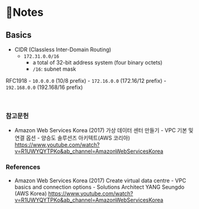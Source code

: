 # 📝Notes 

## Basics

  - CIDR (Classless Inter-Domain Routing)
    - `172.31.0.0/16`
      - a total of 32-bit address system (four binary octets)
      - `/16`: subnet mask

  RFC1918
    - `10.0.0.0` (10/8 prefix)
    - `172.16.0.0` (172.16/12 prefix) 
    - `192.168.0.0` (192.168/16 prefix)

<br>

### 참고문헌
 
  - Amazon Web Services Korea (2017) 가상 데이터 센터 만들기 - VPC 기본 및 연결 옵션 - 양승도 솔루션즈 아키텍트(AWS 코리아) https://www.youtube.com/watch?v=R1UWYQYTPKo&ab_channel=AmazonWebServicesKorea


### References

  - Amazon Web Services Korea (2017) Create virtual data centre - VPC basics and connection options - Solutions Architect YANG Seungdo (AWS Korea) https://www.youtube.com/watch?v=R1UWYQYTPKo&ab_channel=AmazonWebServicesKorea
